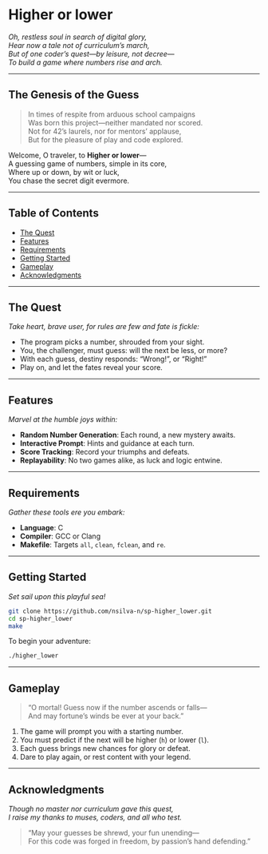 # Higher or lower

*Oh, restless soul in search of digital glory,  
Hear now a tale not of curriculum’s march,  
But of one coder’s quest—by leisure, not decree—  
To build a game where numbers rise and arch.*

---

## The Genesis of the Guess

> In times of respite from arduous school campaigns  
> Was born this project—neither mandated nor scored.  
> Not for 42’s laurels, nor for mentors’ applause,  
> But for the pleasure of play and code explored.

Welcome, O traveler, to **Higher or lower**—  
A guessing game of numbers, simple in its core,  
Where up or down, by wit or luck,  
You chase the secret digit evermore.

---

## Table of Contents

- [The Quest](#the-quest)
- [Features](#features)
- [Requirements](#requirements)
- [Getting Started](#getting-started)
- [Gameplay](#gameplay)
- [Acknowledgments](#acknowledgments)

---

## The Quest

*Take heart, brave user, for rules are few and fate is fickle:*

- The program picks a number, shrouded from your sight.
- You, the challenger, must guess: will the next be less, or more?
- With each guess, destiny responds: “Wrong!”, or “Right!”
- Play on, and let the fates reveal your score.

---

## Features

*Marvel at the humble joys within:*

- **Random Number Generation**: Each round, a new mystery awaits.
- **Interactive Prompt**: Hints and guidance at each turn.
- **Score Tracking**: Record your triumphs and defeats.
- **Replayability**: No two games alike, as luck and logic entwine.

---

## Requirements

*Gather these tools ere you embark:*

- **Language**: C
- **Compiler**: GCC or Clang
- **Makefile**: Targets `all`, `clean`, `fclean`, and `re`.

---

## Getting Started

*Set sail upon this playful sea!*

```bash
git clone https://github.com/nsilva-n/sp-higher_lower.git
cd sp-higher_lower
make
```

To begin your adventure:
```bash
./higher_lower
```

---

## Gameplay

> “O mortal! Guess now if the number ascends or falls—  
> And may fortune’s winds be ever at your back.”

1. The game will prompt you with a starting number.
2. You must predict if the next will be higher (`h`) or lower (`l`).
3. Each guess brings new chances for glory or defeat.
4. Dare to play again, or rest content with your legend.

---

## Acknowledgments

*Though no master nor curriculum gave this quest,  
I raise my thanks to muses, coders, and all who test.*

> “May your guesses be shrewd, your fun unending—  
> For this code was forged in freedom, by passion’s hand defending.”
